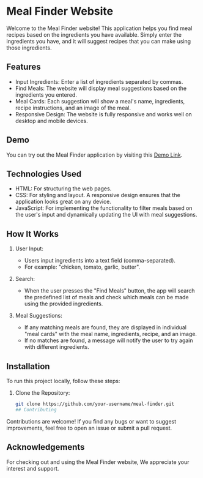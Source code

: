 # Meal Finder Website

Welcome to the Meal Finder website! This application helps you find meal recipes based on the ingredients you have available. Simply enter the ingredients you have, and it will suggest recipes that you can make using those ingredients.

## Features
- Input Ingredients: Enter a list of ingredients separated by commas.
- Find Meals: The website will display meal suggestions based on the ingredients you entered.
- Meal Cards: Each suggestion will show a meal's name, ingredients, recipe instructions, and an image of the meal.
- Responsive Design: The website is fully responsive and works well on desktop and mobile devices.

## Demo

You can try out the Meal Finder application by visiting this [Demo Link](#).

## Technologies Used

- HTML: For structuring the web pages.
- CSS: For styling and layout. A responsive design ensures that the application looks great on any device.
- JavaScript: For implementing the functionality to filter meals based on the user's input and dynamically updating the UI with meal suggestions.

## How It Works

1. User Input: 
   - Users input ingredients into a text field (comma-separated).
   - For example: "chicken, tomato, garlic, butter".

2. Search:
   - When the user presses the "Find Meals" button, the app will search the predefined list of meals and check which meals can be made using the provided ingredients.

3. Meal Suggestions:
   - If any matching meals are found, they are displayed in individual "meal cards" with the meal name, ingredients, recipe, and an image.
   - If no matches are found, a message will notify the user to try again with different ingredients.

## Installation

To run this project locally, follow these steps:

1. Clone the Repository:
   ```bash
   git clone https://github.com/your-username/meal-finder.git
   ## Contributing

Contributions are welcome! If you find any bugs or want to suggest improvements, feel free to open an issue or submit a pull request.
## Acknowledgements
For checking out and using the Meal Finder website, We appreciate your interest and support.
